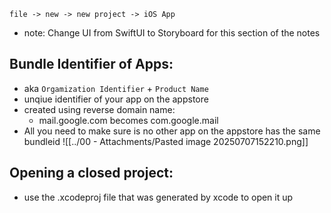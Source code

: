 

`file -> new -> new project -> iOS App`
- note: Change UI from SwiftUI to Storyboard for this section of the notes

## Bundle Identifier of Apps:
- aka `Orgamization Identifier` + `Product Name`
- unqiue identifier of your app on the appstore
- created using reverse domain name: 
	- mail.google.com becomes com.google.mail
- All you need to make sure is no other app on the appstore has the same bundleid
  ![[../00 - Attachments/Pasted image 20250707152210.png]]

## Opening a closed project:
- use the .xcodeproj file that was generated by xcode to open it up